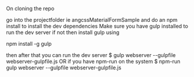 On cloning the repo

go into the projectfolder ie angcssMaterialFormSample and do an 
npm install
to install the dev dependencies
Make sure you have gulp installed to run the dev server if not then install gulp using

npm install -g gulp

then after that you can run the dev server
 $ gulp webserver --gulpfile webserver-gulpfile.js
         OR  if you have npm-run on the system
 $ npm-run  gulp webserver --gulpfile webserver-gulpfile.js